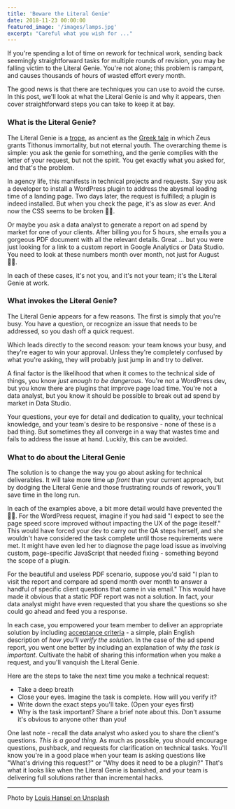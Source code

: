 ```yaml
---
title: 'Beware the Literal Genie'
date: 2018-11-23 00:00:00
featured_image: '/images/lamps.jpg'
excerpt: "Careful what you wish for ..."
---
```


If you're spending a lot of time on rework for technical work, sending back seemingly straightforward tasks for multiple rounds of revision, you may be falling victim to the Literal Genie. You're not alone; this problem is rampant, and causes thousands of hours of wasted effort every month.

The good news is that there are techniques you can use to avoid the curse. In this post, we'll look at what the Literal Genie is and why it appears, then cover straightforward steps you can take to keep it at bay.

### What is the Literal Genie?

The Literal Genie is a [trope](https://tvtropes.org/pmwiki/pmwiki.php/Main/LiteralGenie), as ancient as the [Greek tale](https://en.wikipedia.org/wiki/Tithonus#Myth) in which Zeus grants Tithonus immortality, but not eternal youth. The overarching theme is simple: you ask the genie for something, and the genie complies with the letter of your request, but not the spirit. You get exactly what you asked for, and that's the problem.

In agency life, this manifests in technical projects and requests. Say you ask a developer to install a WordPress plugin to address the abysmal loading time of a landing page. Two days later, the request is fulfilled; a plugin is indeed installed. But when you check the page, it's as slow as ever. And now the CSS seems to be broken 🤦‍♂️.

Or maybe you ask a data analyst to generate a report on ad spend by market for one of your clients. After billing you for 5 hours, she emails you a gorgeous PDF document with all the relevant details. Great ... but you were just looking for a link to a custom report in Google Analytics or Data Studio. You need to look at these numbers month over month, not just for August 🤦‍♂️.

In each of these cases, it's not you, and it's not your team; it's the Literal Genie at work.

### What invokes the Literal Genie?

The Literal Genie appears for a few reasons. The first is simply that you're busy. You have a question, or recognize an issue that needs to be addressed, so you dash off a quick request.

Which leads directly to the second reason: your team knows your busy, and they're eager to win your approval. Unless they're completely confused by what you're asking, they will probably just jump in and try to deliver.

A final factor is the likelihood that when it comes to the technical side of things, you know _just enough to be dangerous_. You're not a WordPress dev, but you know there are plugins that improve page load time. You're not a data analyst, but you know it should be possible to break out ad spend by market in Data Studio.

Your questions, your eye for detail and dedication to quality, your technical knowledge, and your team's desire to be responsive - none of these is a bad thing. But sometimes they all converge in a way that wastes time and fails to address the issue at hand. Luckily, this can be avoided.

### What to do about the Literal Genie

The solution is to change the way you go about asking for technical deliverables. It will take more time _up front_ than your current approach, but by dodging the Literal Genie and those frustrating rounds of rework, you'll save time in the long run.

In each of the examples above, a bit more detail would have prevented the 🤦‍♂️. For the WordPress request, imagine if you had said "I expect to see the page speed score improved without impacting the UX of the page iteself." This would have forced your dev to carry out the QA steps herself, and she wouldn't have considered the task complete until those requirements were met. It might have even led her to diagnose the page load issue as involving custom, page-specific JavaScript that needed fixing - something beyond the scope of a plugin.

For the beautiful and useless PDF scenario, suppose you'd said "I plan to visit the report and compare ad spend month over month to answer a handful of specific client questions that came in via email." This would have made it obvious that a static PDF report was not a solution. In fact, your data analyst might have even requested that you share the questions so she could go ahead and feed you a response.

In each case, you empowered your team member to deliver an appropriate solution by including [acceptance criteria](https://www.leadingagile.com/2014/09/acceptance-criteria/) - a simple, plain English description of _how you'll verify the solution_. In the case of the ad spend report, you went one better by including an explanation of _why the task is important_. Cultivate the habit of sharing this information when you make a request, and you'll vanquish the Literal Genie.

Here are the steps to take the next time you make a technical request:

- Take a deep breath
- Close your eyes. Imagine the task is complete. How will you verify it?
- Write down the exact steps you'll take. (Open your eyes first)
- Why is the task important? Share a brief note about this. Don't assume it's obvious to anyone other than you!

One last note - recall the data analyst who asked you to share the client's questions. _This is a good thing._ As much as possible, you should encourage questions, pushback, and requests for clarification on technical tasks. You'll know you're in a good place when your team is asking questions like "What's driving this request?" or "Why does it need to be a plugin?" That's what it looks like when the Literal Genie is banished, and your team is delivering full solutions rather than incremental hacks.

---

Photo by [Louis Hansel on Unsplash](https://unsplash.com/@louishansel)
